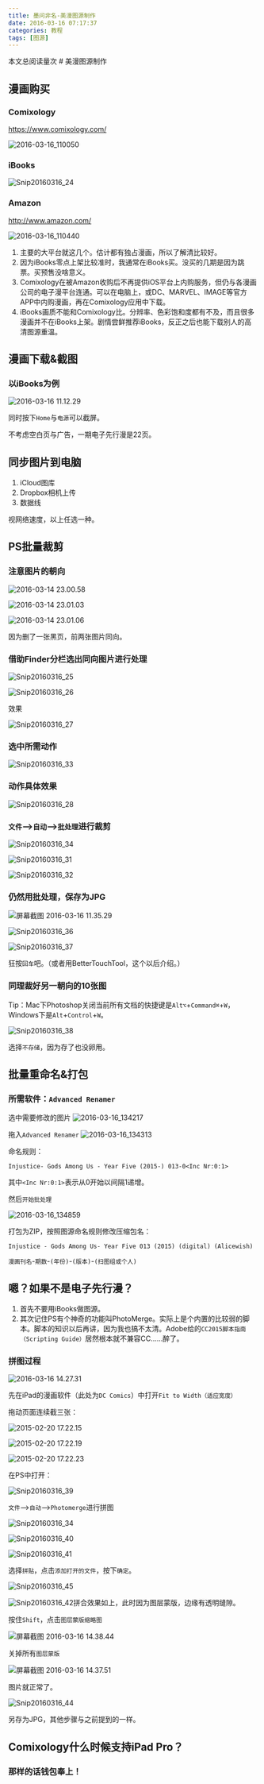 ```yaml
---
title: 墨问非名-美漫图源制作
date: 2016-03-16 07:17:37
categories: 教程
tags: [图源]
---
```

<span id="busuanzi_container_page_pv">
  本文总阅读量<span id="busuanzi_value_page_pv"></span>次
</span>
# 美漫图源制作

## 漫画购买

### Comixology

<https://www.comixology.com/>

![2016-03-16\_110050](http://o7ru3d96x.bkt.clouddn.com/2016-07-03-B4FBB81CCE67C374697BF16EDD8B2EBB.jpg)
<!-- more -->
### iBooks

![Snip20160316\_24](http://o7ru3d96x.bkt.clouddn.com/2016-07-03-3699519FF003BE04483956DBE85C8235.png)

### Amazon

<http://www.amazon.com/>

![2016-03-16\_110440](http://o7ru3d96x.bkt.clouddn.com/2016-07-03-51BA2E1C4B5A5AF7F4312DCF7B6B9CF8.jpg)

1. 主要的大平台就这几个。估计都有独占漫画，所以了解清比较好。
2. 因为iBooks零点上架比较准时，我通常在iBooks买。没买的几期是因为跳票。买预售没啥意义。
3. Comixology在被Amazon收购后不再提供iOS平台上内购服务，但仍与各漫画公司的电子漫平台连通。可以在电脑上，或DC、MARVEL、IMAGE等官方APP中内购漫画，再在Comixology应用中下载。
4. iBooks画质不能和Comixology比。分辨率、色彩饱和度都有不及，而且很多漫画并不在iBooks上架。剧情尝鲜推荐iBooks，反正之后也能下载别人的高清图源重温。

## 漫画下载&截图

### 以iBooks为例

![2016-03-16 11.12.29](http://o7ru3d96x.bkt.clouddn.com/2016-07-03-05992D62C56F32A383D8BCDB274D5AF0.png)

同时按下`Home`与`电源`可以截屏。

不考虑空白页与广告，一期电子先行漫是22页。

## 同步图片到电脑

1. iCloud图库
2. Dropbox相机上传
3. 数据线

视网络速度，以上任选一种。

## PS批量裁剪

### 注意图片的朝向

![2016-03-14 23.00.58](http://o7ru3d96x.bkt.clouddn.com/2016-07-03-4CFA039C3E7E304C6C6EB0671BCB4560.png)

![2016-03-14 23.01.03](http://o7ru3d96x.bkt.clouddn.com/2016-07-03-369D308717A4888BA7D9874D7F519FC9.png)

![2016-03-14 23.01.06](http://o7ru3d96x.bkt.clouddn.com/2016-07-03-FE3F326F2987E2ABAA1F2CF0EF7FE38A.png)

因为删了一张黑页，前两张图片同向。

### 借助Finder分栏选出同向图片进行处理

![Snip20160316\_25](http://o7ru3d96x.bkt.clouddn.com/2016-07-03-3E3E0B251ABBDEDE6DEA13BE397FB816.png)

![Snip20160316\_26](http://o7ru3d96x.bkt.clouddn.com/2016-07-03-30D83FE7D6345E112D92153371F6FB45.png)

效果

![Snip20160316\_27](http://o7ru3d96x.bkt.clouddn.com/2016-07-03-CE6297467248E69EEC920383DEFF5D97.png)

### 选中所需动作

![Snip20160316\_33](http://o7ru3d96x.bkt.clouddn.com/2016-07-03-C9EE719136212D1F7CCB251AC5E85A5A.png)

### 动作具体效果

![Snip20160316\_28](http://o7ru3d96x.bkt.clouddn.com/2016-07-03-56DF2CA148206639F9CFEC8E6F3ACC01.png)

### `文件`—\>`自动`—\>`批处理`进行裁剪

![Snip20160316\_34](http://o7ru3d96x.bkt.clouddn.com/2016-07-03-3142F87B02717FEC49CE27636C65A38B.png)

![Snip20160316\_31](http://o7ru3d96x.bkt.clouddn.com/2016-07-03-09B9ABA0DE0FC7745CB8F321121581C2.png)

![Snip20160316\_32](http://o7ru3d96x.bkt.clouddn.com/2016-07-03-5276A9F8EC6B9AF48EC6545072F54973.png)

### 仍然用批处理，保存为JPG

![屏幕截图 2016-03-16 11.35.29](http://o7ru3d96x.bkt.clouddn.com/2016-07-03-3B132DCD95C33B7EB8DC13D7F00CB182.png)

![Snip20160316\_36](http://o7ru3d96x.bkt.clouddn.com/2016-07-03-2AF9C9D2923ABDA233AF81FC56B4E51F.png)

![Snip20160316\_37](http://o7ru3d96x.bkt.clouddn.com/2016-07-03-8CC3D5BB66E3419C4C5ECF2D22F0EEA2.png)

狂按`回车`吧。（或者用BetterTouchTool，这个以后介绍。）

### 同理裁好另一朝向的10张图

Tip：Mac下Photoshop关闭当前所有文档的快捷键是`Alt⌥`+`Command⌘`+`W`，Windows下是`Alt`+`Control`+`W`。

![Snip20160316\_38](http://o7ru3d96x.bkt.clouddn.com/2016-07-03-5C6388872E3E31C42EA710AD30C2E489.png)

选择`不存储`，因为存了也没卵用。

## 批量重命名&打包

### 所需软件：`Advanced Renamer`

选中需要修改的图片 ![2016-03-16\_134217](http://o7ru3d96x.bkt.clouddn.com/2016-07-03-DBBDCCA16DE287ED156D958F06FD8C7C.jpg)

拖入`Advanced Renamer` ![2016-03-16\_134313](http://o7ru3d96x.bkt.clouddn.com/2016-07-03-53FD9EF04DBC26E65663CF738406C404.jpg)

命名规则：

`Injustice- Gods Among Us - Year Five (2015-) 013-0<Inc Nr:0:1>`

其中`<Inc Nr:0:1>`表示从0开始以间隔1递增。

然后`开始批处理`

![2016-03-16\_134859](http://o7ru3d96x.bkt.clouddn.com/2016-07-03-064180289189D7737F663B5695C689AE.jpg)

打包为ZIP，按照图源命名规则修改压缩包名：

`Injustice - Gods Among Us- Year Five 013 (2015) (digital) (Alicewish)`

`漫画刊名`-`期数`-`(年份)`-`(版本)`-`(扫图组或个人)`

## 嗯？如果不是电子先行漫？

1. 首先不要用iBooks做图源。
2. 其次记住PS有个神奇的功能叫PhotoMerge。实际上是个内置的比较弱的脚本。脚本的知识以后再讲，因为我也搞不太清。Adobe给的`CC2015脚本指南（Scripting Guide）`居然根本就不兼容CC……醉了。

### 拼图过程

![2016-03-16 14.27.31](http://o7ru3d96x.bkt.clouddn.com/2016-07-03-6D3719A246DD10F83013706AD85ADB1F.png)

先在iPad的漫画软件（此处为`DC Comics`）中打开`Fit to Width（适应宽度）`

拖动页面连续截三张：

![2015-02-20 17.22.15](http://o7ru3d96x.bkt.clouddn.com/2016-07-03-91F1A0FB198C6E0C5556428BC4B9114E.png)

![2015-02-20 17.22.19](http://o7ru3d96x.bkt.clouddn.com/2016-07-03-5AEAEEBDB9E2E0D65A1C5B3553BE67E3.png)

![2015-02-20 17.22.23](http://o7ru3d96x.bkt.clouddn.com/2016-07-03-597951FB3D66435280A2807E4FCC983F.png)

在PS中打开：

![Snip20160316\_39](http://o7ru3d96x.bkt.clouddn.com/2016-07-03-1BED70333F2AE8914ED532A127117527.png)

`文件`—\>`自动`—\>`Photomerge`进行拼图

![Snip20160316\_34](http://o7ru3d96x.bkt.clouddn.com/2016-07-03-3142F87B02717FEC49CE27636C65A38B.png)

![Snip20160316\_40](http://o7ru3d96x.bkt.clouddn.com/2016-07-03-E5BED5E16A49274D9DC2AE430B4D7FB8.png)

![Snip20160316\_41](http://o7ru3d96x.bkt.clouddn.com/2016-07-03-AB7F09CFCAB525C7469DA71900191B4A.png)

选择`拼贴`，点击`添加打开的文件`，按下`确定`。

![Snip20160316\_45](http://o7ru3d96x.bkt.clouddn.com/2016-07-03-04FFC86436326D34AEF6111AE17FC8EE.png)

![Snip20160316\_42](http://o7ru3d96x.bkt.clouddn.com/2016-07-03-7BBBE33896DE7DBF837AC979C4D863FF.png)拼合效果如上，此时因为图层蒙版，边缘有透明缝隙。

按住`Shift`，点击`图层蒙版缩略图`

![屏幕截图 2016-03-16 14.38.44](http://o7ru3d96x.bkt.clouddn.com/2016-07-03-602483DAFE049B889AFCA89BCAE152DF.png)

关掉所有`图层蒙版`

![屏幕截图 2016-03-16 14.37.51](http://o7ru3d96x.bkt.clouddn.com/2016-07-03-5DD05F40F4B491C4C5CBE043931C22AB.png)

图片就正常了。

![Snip20160316\_44](http://o7ru3d96x.bkt.clouddn.com/2016-07-03-730044CB12DD93046D7B7031BDC2A0BF.png)

另存为JPG，其他步骤与之前提到的一样。

## Comixology什么时候支持iPad Pro？

### 那样的话钱包奉上！